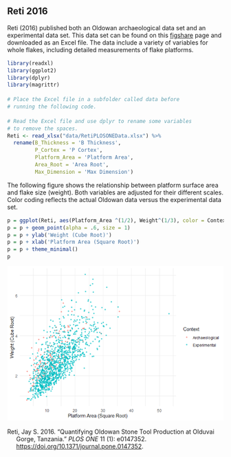
## Reti 2016

Reti (2016) published both an Oldowan archaeological data set and an
experimental data set. This data set can be found on this
[figshare](https://figshare.com/articles/Reti_PLOS_ONE_Data_xlsx/2056551/1)
page and downloaded as an Excel file. The data include a variety of
variables for whole flakes, including detailed measurements of flake
platforms.

``` r
library(readxl)
library(ggplot2)
library(dplyr)
library(magrittr)

# Place the Excel file in a subfolder called data before 
# running the following code.

# Read the Excel file and use dplyr to rename some variables
# to remove the spaces.
Reti <- read_xlsx("data/RetiPLOSONEData.xlsx") %>%
  rename(B_Thickness = 'B Thickness',
         P_Cortex = 'P Cortex',
         Platform_Area = 'Platform Area',
         Area_Root = 'Area Root',
         Max_Dimension = 'Max Dimension')    
```

The following figure shows the relationship between platform surface
area and flake size (weight). Both variables are adjusted for their
different scales. Color coding reflects the actual Oldowan data versus
the experimental data set.

``` r
p = ggplot(Reti, aes(Platform_Area ^(1/2), Weight^(1/3), color = Context))
p = p + geom_point(alpha = .6, size = 1)
p = p + ylab('Weight (Cube Root)')
p = p + xlab('Platform Area (Square Root)')
p = p + theme_minimal()
p
```

![](readme_files/figure-gfm/example-1.png)<!-- -->

<div id="refs" class="references hanging-indent">

<div id="ref-reti_quantifying_2016">

Reti, Jay S. 2016. “Quantifying Oldowan Stone Tool Production at Olduvai
Gorge, Tanzania.” *PLOS ONE* 11 (1): e0147352.
<https://doi.org/10.1371/journal.pone.0147352>.

</div>

</div>
